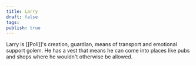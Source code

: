 ```yaml
---
title: Larry
draft: false
tags: 
publish: true
---
```

Larry is [[Poll]]'s creation, guardian, means of transport and emotional support golem.  He has a vest that means he can come into places like pubs and shops where he wouldn't otherwise be allowed.